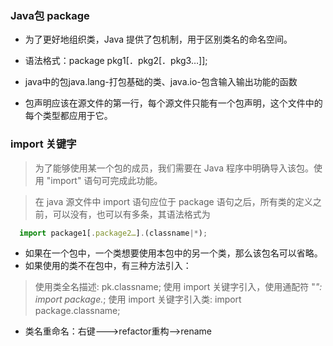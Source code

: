 
### Java包 package

* 为了更好地组织类，Java 提供了包机制，用于区别类名的命名空间。

* 语法格式：package pkg1[．pkg2[．pkg3…]];

* java中的包java.lang-打包基础的类、java.io-包含输入输出功能的函数

* 包声明应该在源文件的第一行，每个源文件只能有一个包声明，这个文件中的每个类型都应用于它。

### import 关键字
> 为了能够使用某一个包的成员，我们需要在 Java 程序中明确导入该包。使用 "import" 语句可完成此功能。

> 在 java 源文件中 import 语句应位于 package 语句之后，所有类的定义之前，可以没有，也可以有多条，其语法格式为

``````javascript
  import package1[.package2…].(classname|*);
``````

* 如果在一个包中，一个类想要使用本包中的另一个类，那么该包名可以省略。
* 如果使用的类不在包中，有三种方法引入：
> 使用类全名描述: pk.classname;
> 使用 import 关键字引入，使用通配符 "*": import package.*;
> 使用 import 关键字引入类: import package.classname;

* 类名重命名：右键———>refactor重构——>rename
